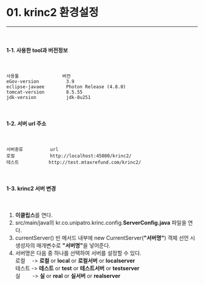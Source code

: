 <h1>01. krinc2 환경설정</h1><hr>
<br>

<h4>1-1. 사용한 tool과 버전정보</h4><br>
<pre><code>사용툴                버전
eGov-version          3.9
eclipse-javaee        Photon Release (4.8.0)
tomcat-version        8.5.55
jdk-version           jdk-8u251
</code></pre>
<br>

<h4>1-2. 서버 url 주소</h4><br>
<pre><code>서버종류          url
로컬             http://localhost:45080/krinc2/
테스트           http://test.mtaxrefund.com/krinc2/
</code></pre>
<br>

<h4>1-3. krinc2 서버  변경</h4><br>
<ol>
<li><b>이클립스</b>를 연다.
<li>src/main/java의 kr.co.unipatro.krinc.config.<b>ServerConfig.java</b> 파일을 연다.</li>
<li>currentServer() 빈 메서드 내부에 new CurrentServer(<b>"서버명"</b>) 객체 선언 시 생성자의 매개변수로 <b>"서버명"</b>을 넣어준다.</li>
<li>서버명은 다음 중 하나를 선택하여 서버를 설정할 수 있다.<br>
로컬&emsp; -> <b>로컬</b> or <b>local</b> or <b>로컬서버</b> or <b>localserver</b><br>
테스트 -> <b>테스트</b> or <b>test</b> or <b>테스트서버</b> or <b>testserver</b><br>
실&emsp;&emsp; -> <b>실</b> or <b>real</b> or <b>실서버</b> or <b>realserver</b>
</li>
</ol>
